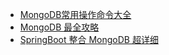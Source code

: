 - [MongoDB常用操作命令大全](https://www.jb51.net/article/48217.htm)
- [MongoDB 最全攻略](https://mp.weixin.qq.com/s/F-NM-NkyZ0iGMF49wwbtbQ)
- [SpringBoot 整合 MongoDB 超详细](https://mp.weixin.qq.com/s/_0FSYm7VwYQxjHchWXiivw)